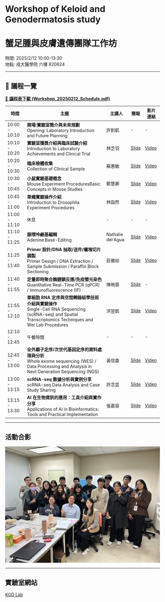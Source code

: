 # Workshop of Keloid and Genodermatosis study  
# 蟹足腫與皮膚遺傳團隊工作坊

時間: 2025/2/12 10:00-13:30  
地點: 成大醫學院 六樓 820624 

---

## 📅 議程一覽
[📑 **議程表下載 (Workshop_20250212_Schedule.pdf)**](./Workshop_20250212_Schedule.pdf)

| 時間           | 主題                                                                                                                             | 主講人          | 簡報                                                                                                                        | 影片連結        |
|----------------|----------------------------------------------------------------------------------------------------------------------------------|-----------------|-----------------------------------------------------------------------------------------------------------------------------|-----------------|
| 10:00 - 10:10  | **開場:實驗室簡介與未來規劃** <br> Opening: Laboratory Introduction and Future Planning                                               | 許釗凱          | -                                                                     | -      |
| 10:10 - 10:20  | **實驗室獲獎介紹與臨床試驗介紹** <br> Introduction to Laboratory Achievements and Clinical Trial                                                  | 林芝羽          | [Slide](./Slides/Introduction%20to%20Laboratory%20Achievements%20and%20Clinical%20Trial.pdf)               | [Video](https://www.youtube.com/watch?v=UL9hfMF_2Po)     |
| 10:20 - 10:30  | **臨床檢體收集** <br> Collection of Clinical Sample                                                                                  | 蘇惠敏          | [Slide](./Slides/Collection%20of%20Clinical%20Sample.pdf)                                                               | [Video](https://www.youtube.com/watch?v=jsWAvN-tyZo&feature=youtu.be)      |
| 10:30 - 10:45  | **小鼠實驗基礎概念** <br> Mouse Experiment ProceduresBasic Concepts in Mouse Studies                                                 | 鄭慧卿          | [Slide](./Slides/Basic%20Concepts%20in%20Mouse%20Studies_Hui-Ching.pdf)                                                 | [Video](https://www.youtube.com/watch?v=CBVdt788W9g)      |
| 10:45 - 11:00  | **果蠅實驗操作介紹** <br> Introduction to Drosophila Experiment Procedures                                                            | 林詣然          | [Slide](./Slides/Introduction%20to%20Drosophila%20Experiment%20Procedures.pdf)                                         | [Video](https://youtu.be/XHEDKFkER5U)      |
| 11:00 - 11:10  | 休息                                                                                                                             | -               | -                                                                                                                           | -               |
| 11:10 - 11:25  | **腺嘌呤鹼基編輯** <br> Adenine Base-Editing                                                                                         | Nathalie del Agua | [Slide](./Slides/Adenine%20Base-Editing.pdf)                                                                          | [Video](https://youtu.be/uEUsqkgUiMQ)     |
| 11:25 - 11:40  | **Primer 設計/DNA 抽取/送件/蠟塊切片調製** <br> Primer Design / DNA Extraction / Sample Submission / Paraffin Block Sectioning        | 莊雅如          | [Slide](./Slides/Primer%20Design%20_DNA%20Extraction_Sample%20Submission%20_Paraffin%20Block%20Sectioning.pdf)         | [Video](https://youtu.be/RkX-CSvPUcM)      |
| 11:40 - 11:55  | **定量即時聚合酶鏈鎖反應/免疫螢光染色** <br> Quantitative Real-Time PCR (qPCR) / Immunofluorescence (IF)                               | 陳琬蓉          | [Slide](./Slides/Quantitative%20Real-Time%20PCR%20(qPCR)%20Immunofluorescence%20(IF).pptx)                            | -      |
| 11:55 - 12:10  | **單細胞 RNA 定序與空間轉錄組學技術介紹與實驗操作** <br> Single-Cell RNA Sequencing (scRNA-seq) and Spatial Transcriptomics Techniques and Wet Lab Procedures    | 洪翌凱          | [Slide](./Slides/scRNA-seq%20and%20Spatial%20Transcriptomics%20Techniques.pdf)                 | [Video](https://www.youtube.com/watch?v=ty4iZW9MKhw)      |
| 12:10 - 12:45  | 午餐時間                                                                                                                                                         | -               | -                                                                                                                           | -               |
| 12:45 - 13:00  | **全外顯子定序/次世代基因定序的資料處理與分析** <br> Whole exome sequencing (WES) / Data Processing and Analysis in Next Generation Sequencing (NGS)             | 黃信畬          | [Slide](./Slides/The%20current%20workflow%20of%20genetic%20diagnosis.pdf)                               | [Video](https://www.youtube.com/watch?v=mmahhZ7B5Q8)      |
| 13:00 - 13:15  | **scRNA-seq 數據分析與實例分享** <br> scRNA-seq Data Analysis and Case Study Sharing                                                                             | 許念芸          | [Slide](./Slides/scRNA-seq%20Data%20Analysis%20and%20Case%20Study%20Sharing.pdf)                                       | [Video](https://www.youtube.com/watch?v=va6k7QTrhNU)      |
| 13:15 - 13:30  | **AI 在生物資訊的應用：工具介紹與實作分享** <br> Applications of AI in Bioinformatics: Tools and Practical Implementation                                        | 張嘉容          | [Slide](./Slides/Applications%20of%20AI%20in%20Bioinformatics%20Tools%20and%20Practical%20Implementation.pdf)          | [Video](https://www.youtube.com/watch?v=5UacminxNzU)      |

---

## 活動合影

<img src="https://github.com/bioinport2025/Workshop_2025/blob/main/www/S__26640403.jpg?raw=true?raw=true" alt="活動合影" width="1000"/>
 
---
## 實驗室網站
[KGD Lab](https://twkgd.wordpress.com/)
